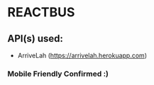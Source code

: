 # REACTBUS

## API(s) used:
-   ArriveLah (https://arrivelah.herokuapp.com)

### Mobile Friendly Confirmed :)